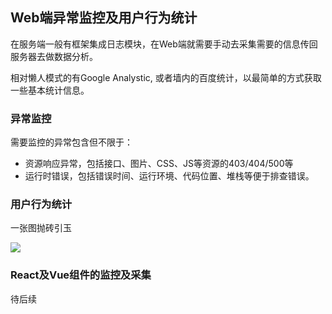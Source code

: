 ## Web端异常监控及用户行为统计

在服务端一般有框架集成日志模块，在Web端就需要手动去采集需要的信息传回服务器去做数据分析。

相对懒人模式的有Google Analystic, 或者墙内的百度统计，以最简单的方式获取一些基本统计信息。

### 异常监控

需要监控的异常包含但不限于：

- 资源响应异常，包括接口、图片、CSS、JS等资源的403/404/500等
- 运行时错误，包括错误时间、运行环境、代码位置、堆栈等便于排查错误。

### 用户行为统计

一张图抛砖引玉

<img style="display:block;margin:0 auto" src="http://wx2.sinaimg.cn/mw690/df3fcedbgy1ft7cpcpbftj20h536oqjg.jpg" />

### React及Vue组件的监控及采集

待后续